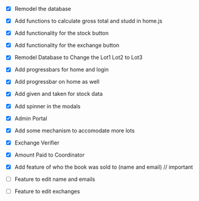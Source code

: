 - [x] Remodel the database
- [x] Add functions to calculate gross total and studd in home.js
- [x] Add functionality for the stock button
- [x] Add functionality for the exchange button
- [x] Remodel Database to Change the Lot1 Lot2 to Lot3
- [x] Add progressbars for home and login
- [x] Add progressbar on home as well
- [x] Add given and taken for stock data

- [x] Add spinner in the modals
- [x] Admin Portal
- [x] Add some mechanism to accomodate more lots
- [x] Exchange Verifier
- [x] Amount Paid to Coordinator
- [x] Add feature of who the book was sold to (name and email) // important
- [ ] Feature to edit name and emails
- [ ] Feature to edit exchanges
